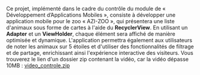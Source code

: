 Ce projet, implémenté dans le cadre du contrôle du module de « Développement d’Applications Mobiles », consiste à développer une application mobile pour le zoo « AZI-ZOO », qui présentera une liste d'animaux sous forme de cartes à l'aide du **RecyclerView**. En utilisant un **Adapter** et un **ViewHolder**, chaque élément sera affiché de manière optimisée et dynamique. L'application permettra également aux utilisateurs de noter les animaux sur 5 étoiles et d'utiliser des fonctionnalités de filtrage et de partage, enrichissant ainsi l'expérience interactive des visiteurs.
Vous trouverez le lien d'un dossier zip contenant la vidéo, car la vidéo dépasse 10MB : [video_controle.zip](https://github.com/user-attachments/files/17608197/video_controle.zip)
